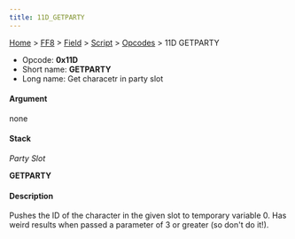 ```yaml
---
title: 11D_GETPARTY
---
```


[Home](../../../../index.md) > [FF8](../../../../FF8.md) > [Field](../../../Field.md) > [Script](../../Script.md) > [Opcodes](../Opcodes.md) > 11D GETPARTY

-   Opcode: **0x11D**
-   Short name: **GETPARTY**
-   Long name: Get characetr in party slot

#### Argument

none

#### Stack

  
*Party Slot*

**GETPARTY**

#### Description

Pushes the ID of the character in the given slot to temporary variable 0. Has weird results when passed a parameter of 3 or greater (so don't do it!).
